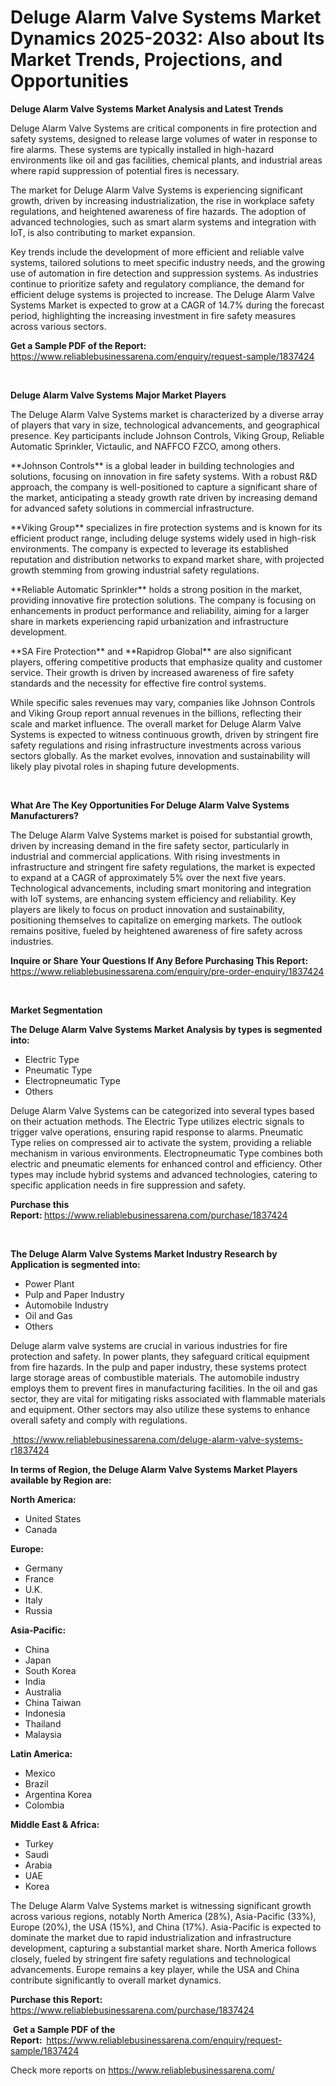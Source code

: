 <p><h1>Deluge Alarm Valve Systems Market Dynamics 2025-2032: Also about Its Market Trends, Projections, and Opportunities</h1></p><p><strong>Deluge Alarm Valve Systems Market Analysis and Latest Trends</strong></p>
<p><p>Deluge Alarm Valve Systems are critical components in fire protection and safety systems, designed to release large volumes of water in response to fire alarms. These systems are typically installed in high-hazard environments like oil and gas facilities, chemical plants, and industrial areas where rapid suppression of potential fires is necessary. </p><p>The market for Deluge Alarm Valve Systems is experiencing significant growth, driven by increasing industrialization, the rise in workplace safety regulations, and heightened awareness of fire hazards. The adoption of advanced technologies, such as smart alarm systems and integration with IoT, is also contributing to market expansion. </p><p>Key trends include the development of more efficient and reliable valve systems, tailored solutions to meet specific industry needs, and the growing use of automation in fire detection and suppression systems. As industries continue to prioritize safety and regulatory compliance, the demand for efficient deluge systems is projected to increase. The Deluge Alarm Valve Systems Market is expected to grow at a CAGR of 14.7% during the forecast period, highlighting the increasing investment in fire safety measures across various sectors.</p></p>
<p><strong>Get a Sample PDF of the Report:&nbsp;</strong> <a href="https://www.reliablebusinessarena.com/enquiry/request-sample/1837424?utm_campaign=2810&utm_medium=2&utm_source=Github&utm_content=ia&utm_term=28022025&utm_id=deluge-alarm-valve-systems">https://www.reliablebusinessarena.com/enquiry/request-sample/1837424</a></p>
<p>&nbsp;</p>
<p><strong>Deluge Alarm Valve Systems Major Market Players</strong></p>
<p><p>The Deluge Alarm Valve Systems market is characterized by a diverse array of players that vary in size, technological advancements, and geographical presence. Key participants include Johnson Controls, Viking Group, Reliable Automatic Sprinkler, Victaulic, and NAFFCO FZCO, among others. </p><p>**Johnson Controls** is a global leader in building technologies and solutions, focusing on innovation in fire safety systems. With a robust R&D approach, the company is well-positioned to capture a significant share of the market, anticipating a steady growth rate driven by increasing demand for advanced safety solutions in commercial infrastructure.</p><p>**Viking Group** specializes in fire protection systems and is known for its efficient product range, including deluge systems widely used in high-risk environments. The company is expected to leverage its established reputation and distribution networks to expand market share, with projected growth stemming from growing industrial safety regulations.</p><p>**Reliable Automatic Sprinkler** holds a strong position in the market, providing innovative fire protection solutions. The company is focusing on enhancements in product performance and reliability, aiming for a larger share in markets experiencing rapid urbanization and infrastructure development.</p><p>**SA Fire Protection** and **Rapidrop Global** are also significant players, offering competitive products that emphasize quality and customer service. Their growth is driven by increased awareness of fire safety standards and the necessity for effective fire control systems.</p><p>While specific sales revenues may vary, companies like Johnson Controls and Viking Group report annual revenues in the billions, reflecting their scale and market influence. The overall market for Deluge Alarm Valve Systems is expected to witness continuous growth, driven by stringent fire safety regulations and rising infrastructure investments across various sectors globally. As the market evolves, innovation and sustainability will likely play pivotal roles in shaping future developments.</p></p>
<p>&nbsp;</p>
<p><strong>What Are The Key Opportunities For Deluge Alarm Valve Systems Manufacturers?</strong></p>
<p><p>The Deluge Alarm Valve Systems market is poised for substantial growth, driven by increasing demand in the fire safety sector, particularly in industrial and commercial applications. With rising investments in infrastructure and stringent fire safety regulations, the market is expected to expand at a CAGR of approximately 5% over the next five years. Technological advancements, including smart monitoring and integration with IoT systems, are enhancing system efficiency and reliability. Key players are likely to focus on product innovation and sustainability, positioning themselves to capitalize on emerging markets. The outlook remains positive, fueled by heightened awareness of fire safety across industries.</p></p>
<p><strong>Inquire or Share Your Questions If Any Before Purchasing This Report:</strong> <a href="https://www.reliablebusinessarena.com/enquiry/pre-order-enquiry/1837424?utm_campaign=2810&utm_medium=2&utm_source=Github&utm_content=ia&utm_term=28022025&utm_id=deluge-alarm-valve-systems">https://www.reliablebusinessarena.com/enquiry/pre-order-enquiry/1837424</a></p>
<p>&nbsp;</p>
<p><strong>Market Segmentation</strong></p>
<p><strong>The Deluge Alarm Valve Systems Market Analysis by types is segmented into:</strong></p>
<p><ul><li>Electric Type</li><li>Pneumatic Type</li><li>Electropneumatic Type</li><li>Others</li></ul></p>
<p><p>Deluge Alarm Valve Systems can be categorized into several types based on their actuation methods. The Electric Type utilizes electric signals to trigger valve operations, ensuring rapid response to alarms. Pneumatic Type relies on compressed air to activate the system, providing a reliable mechanism in various environments. Electropneumatic Type combines both electric and pneumatic elements for enhanced control and efficiency. Other types may include hybrid systems and advanced technologies, catering to specific application needs in fire suppression and safety.</p></p>
<p><strong>Purchase this Report:&nbsp;</strong><a href="https://www.reliablebusinessarena.com/purchase/1837424?utm_campaign=2810&utm_medium=2&utm_source=Github&utm_content=ia&utm_term=28022025&utm_id=deluge-alarm-valve-systems">https://www.reliablebusinessarena.com/purchase/1837424</a></p>
<p>&nbsp;</p>
<p><strong>The Deluge Alarm Valve Systems Market Industry Research by Application is segmented into:</strong></p>
<p><ul><li>Power Plant</li><li>Pulp and Paper Industry</li><li>Automobile Industry</li><li>Oil and Gas</li><li>Others</li></ul></p>
<p><p>Deluge alarm valve systems are crucial in various industries for fire protection and safety. In power plants, they safeguard critical equipment from fire hazards. In the pulp and paper industry, these systems protect large storage areas of combustible materials. The automobile industry employs them to prevent fires in manufacturing facilities. In the oil and gas sector, they are vital for mitigating risks associated with flammable materials and equipment. Other sectors may also utilize these systems to enhance overall safety and comply with regulations.</p></p>
<p><a href="https://www.reliablebusinessarena.com/deluge-alarm-valve-systems-r1837424?utm_campaign=2810&utm_medium=2&utm_source=Github&utm_content=ia&utm_term=28022025&utm_id=deluge-alarm-valve-systems">&nbsp;https://www.reliablebusinessarena.com/deluge-alarm-valve-systems-r1837424</a></p>
<p><strong>In terms of Region, the Deluge Alarm Valve Systems Market Players available by Region are:</strong></p>
<p>
    <p> <strong> North America: </strong>
        <ul>
            <li>United States</li>
            <li>Canada</li>
        </ul>
        </p> 
    <p> <strong> Europe: </strong>
        <ul>
            <li>Germany</li>
            <li>France</li>
            <li>U.K.</li>
            <li>Italy</li>
            <li>Russia</li>
        </ul>
        </p> 
    <p> <strong> Asia-Pacific: </strong>
        <ul>
            <li>China</li>
            <li>Japan</li>
            <li>South Korea</li>
            <li>India</li>
            <li>Australia</li>
            <li>China Taiwan</li>
            <li>Indonesia</li>
            <li>Thailand</li>
            <li>Malaysia</li>
        </ul>
        </p> 
    <p> <strong> Latin America: </strong>
        <ul>
            <li>Mexico</li>
            <li>Brazil</li>
            <li>Argentina Korea</li>
            <li>Colombia</li>
        </ul>
        </p> 
    <p> <strong> Middle East & Africa: </strong>
        <ul>
            <li>Turkey</li>
            <li>Saudi</li>
            <li>Arabia</li>
            <li>UAE</li>
            <li>Korea</li>
        </ul>
    </p>
    </p>
<p><p>The Deluge Alarm Valve Systems market is witnessing significant growth across various regions, notably North America (28%), Asia-Pacific (33%), Europe (20%), the USA (15%), and China (17%). Asia-Pacific is expected to dominate the market due to rapid industrialization and infrastructure development, capturing a substantial market share. North America follows closely, fueled by stringent fire safety regulations and technological advancements. Europe remains a key player, while the USA and China contribute significantly to overall market dynamics.</p></p>
<p><strong>Purchase this Report: </strong><a href="https://www.reliablebusinessarena.com/purchase/1837424?utm_campaign=2810&utm_medium=2&utm_source=Github&utm_content=ia&utm_term=28022025&utm_id=deluge-alarm-valve-systems">https://www.reliablebusinessarena.com/purchase/1837424</a></p>
<p>&nbsp;<strong>Get a Sample PDF of the Report:&nbsp;&nbsp;</strong><a href="https://www.reliablebusinessarena.com/enquiry/request-sample/1837424?utm_campaign=2810&utm_medium=2&utm_source=Github&utm_content=ia&utm_term=28022025&utm_id=deluge-alarm-valve-systems">https://www.reliablebusinessarena.com/enquiry/request-sample/1837424</a></p>
<p><strong></strong></p>
<p>Check more reports on <a href="https://www.reliablebusinessarena.com/?utm_campaign=2810&utm_medium=2&utm_source=Github&utm_content=ia&utm_term=28022025&utm_id=deluge-alarm-valve-systems">https://www.reliablebusinessarena.com/</a></p>
